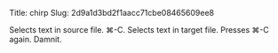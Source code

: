 Title: chirp
Slug: 2d9a1d3bd2f1aacc71cbe08465609ee8

Selects text in source file. ⌘-C. Selects text in target file. Presses ⌘-C again. Damnit.
